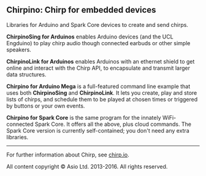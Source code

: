 ## Chirpino: Chirp for embedded devices

Libraries for Arduino and Spark Core devices to create and send chirps.

**ChirpinoSing for Arduinos** enables Arduino devices (and the UCL Engduino) to play chirp audio though connected earbuds or other simple speakers.

**ChirpinoLink for Arduinos** enables Arduinos with an ethernet shield to get online and interact with the Chirp API, to encapsulate and transmit larger data structures.

**Chirpino for Arduino Mega** is a full-featured command line example that uses both **ChirpinoSing** and **ChirpinoLink**. It lets you create, play and store lists of chirps, and schedule them to be played at chosen times or triggered by buttons or your own events.

**Chirpino for Spark Core** is the same program for the innately WiFi-connected Spark Core. It offers all the above, plus cloud commands. The Spark Core version is currently self-contained; you don't need any extra libraries.

***

For further information about Chirp, see [chirp.io](http://chirp.io).

All content copyright &copy; Asio Ltd. 2013-2016. All rights reserved.
